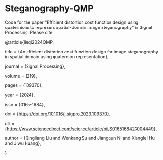 # Steganography-QMP
Code for the paper "Efficient distortion cost function design using quaternions to represent spatial-domain image steganography" in Signal Processing.
Please cite 

@article{liuql2024QMP,

title = {An efficient distortion cost function design for image steganography in spatial domain using quaternion representation},

journal = {Signal Processing},

volume = {219},

pages = {109370},

year = {2024},

issn = {0165-1684},

doi = {https://doi.org/10.1016/j.sigpro.2023.109370},

url = {https://www.sciencedirect.com/science/article/pii/S0165168423004449},

author = {Qingliang Liu and Wenkang Su and Jiangqun Ni and Xianglei Hu and Jiwu Huang},

}
